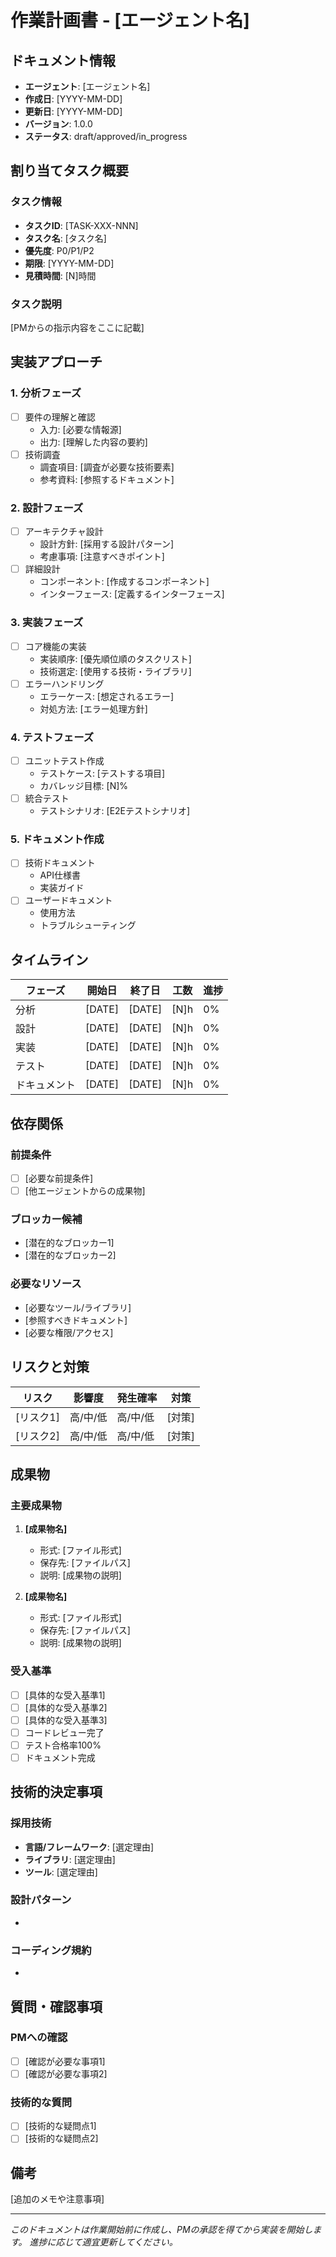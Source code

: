 # 作業計画書 - [エージェント名]

## ドキュメント情報
- **エージェント**: [エージェント名]
- **作成日**: [YYYY-MM-DD]
- **更新日**: [YYYY-MM-DD]
- **バージョン**: 1.0.0
- **ステータス**: draft/approved/in_progress

## 割り当てタスク概要

### タスク情報
- **タスクID**: [TASK-XXX-NNN]
- **タスク名**: [タスク名]
- **優先度**: P0/P1/P2
- **期限**: [YYYY-MM-DD]
- **見積時間**: [N]時間

### タスク説明
[PMからの指示内容をここに記載]

## 実装アプローチ

### 1. 分析フェーズ
- [ ] 要件の理解と確認
  - 入力: [必要な情報源]
  - 出力: [理解した内容の要約]
- [ ] 技術調査
  - 調査項目: [調査が必要な技術要素]
  - 参考資料: [参照するドキュメント]

### 2. 設計フェーズ
- [ ] アーキテクチャ設計
  - 設計方針: [採用する設計パターン]
  - 考慮事項: [注意すべきポイント]
- [ ] 詳細設計
  - コンポーネント: [作成するコンポーネント]
  - インターフェース: [定義するインターフェース]

### 3. 実装フェーズ
- [ ] コア機能の実装
  - 実装順序: [優先順位順のタスクリスト]
  - 技術選定: [使用する技術・ライブラリ]
- [ ] エラーハンドリング
  - エラーケース: [想定されるエラー]
  - 対処方法: [エラー処理方針]

### 4. テストフェーズ
- [ ] ユニットテスト作成
  - テストケース: [テストする項目]
  - カバレッジ目標: [N]%
- [ ] 統合テスト
  - テストシナリオ: [E2Eテストシナリオ]

### 5. ドキュメント作成
- [ ] 技術ドキュメント
  - API仕様書
  - 実装ガイド
- [ ] ユーザードキュメント
  - 使用方法
  - トラブルシューティング

## タイムライン

| フェーズ | 開始日 | 終了日 | 工数 | 進捗 |
|---------|--------|--------|------|------|
| 分析 | [DATE] | [DATE] | [N]h | 0% |
| 設計 | [DATE] | [DATE] | [N]h | 0% |
| 実装 | [DATE] | [DATE] | [N]h | 0% |
| テスト | [DATE] | [DATE] | [N]h | 0% |
| ドキュメント | [DATE] | [DATE] | [N]h | 0% |

## 依存関係

### 前提条件
- [ ] [必要な前提条件]
- [ ] [他エージェントからの成果物]

### ブロッカー候補
- [潜在的なブロッカー1]
- [潜在的なブロッカー2]

### 必要なリソース
- [必要なツール/ライブラリ]
- [参照すべきドキュメント]
- [必要な権限/アクセス]

## リスクと対策

| リスク | 影響度 | 発生確率 | 対策 |
|--------|--------|----------|------|
| [リスク1] | 高/中/低 | 高/中/低 | [対策] |
| [リスク2] | 高/中/低 | 高/中/低 | [対策] |

## 成果物

### 主要成果物
1. **[成果物名]**
   - 形式: [ファイル形式]
   - 保存先: [ファイルパス]
   - 説明: [成果物の説明]

2. **[成果物名]**
   - 形式: [ファイル形式]
   - 保存先: [ファイルパス]
   - 説明: [成果物の説明]

### 受入基準
- [ ] [具体的な受入基準1]
- [ ] [具体的な受入基準2]
- [ ] [具体的な受入基準3]
- [ ] コードレビュー完了
- [ ] テスト合格率100%
- [ ] ドキュメント完成

## 技術的決定事項

### 採用技術
- **言語/フレームワーク**: [選定理由]
- **ライブラリ**: [選定理由]
- **ツール**: [選定理由]

### 設計パターン
- [採用するパターン]: [採用理由]

### コーディング規約
- [従う規約]: [参照URL/ドキュメント]

## 質問・確認事項

### PMへの確認
- [ ] [確認が必要な事項1]
- [ ] [確認が必要な事項2]

### 技術的な質問
- [ ] [技術的な疑問点1]
- [ ] [技術的な疑問点2]

## 備考
[追加のメモや注意事項]

---
*このドキュメントは作業開始前に作成し、PMの承認を得てから実装を開始します。*
*進捗に応じて適宜更新してください。*